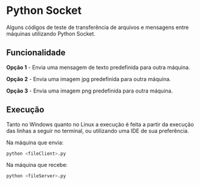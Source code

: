 # Python Socket

Alguns códigos de teste de transferência de arquivos e mensagens entre máquinas utilizando Python Socket.

## Funcionalidade

**Opção 1** - Envia uma mensagem de texto predefinida para outra máquina.

**Opção 2** - Envia uma imagem jpg predefinida para outra máquina. 

**Opção 3** - Envia uma imagem png predefinida para outra máquina. 

## Execução

Tanto no Windows quanto no Linux a execução é feita a partir da execução das linhas a seguir no terminal, ou utilizando uma IDE de sua preferência. 

Na máquina que envia:

```bash
python <fileClient>.py
```

Na máquina que recebe:

```bash
python <fileServer>.py
```